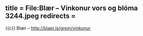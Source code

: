 title = File:Blær – Vinkonur vors og blóma 3244.jpeg
redirects =
---

{{c}} Blær – http://blaer.is/grein/vinkonur